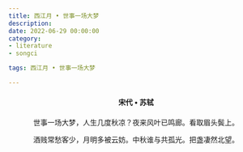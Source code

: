 ```yaml
---
title: 西江月 • 世事一场大梦
description:
date: 2022-06-29 00:00:00
category:
- literature
- songci

tags: 西江月 • 世事一场大梦

---
```


<div id="poem-author">
    宋代 • 苏轼
</div>
<div id="poem-body">
<p class="poem-paragraph">世事一场大梦，人生几度秋凉？夜来风叶已鸣廊。看取眉头鬓上。</p>
<p class="poem-paragraph">酒贱常愁客少，月明多被云妨。中秋谁与共孤光。把盏凄然北望。</p>

</div>

<style>

#poem-author {
    width: 100%;
    text-align: center;
    margin: 20px 0;
    font-weight: bold;
}
#poem-body {
    width: 100%;
    text-align: center;
}
.poem-paragraph {
    font-family: "仿宋"
}

</style>